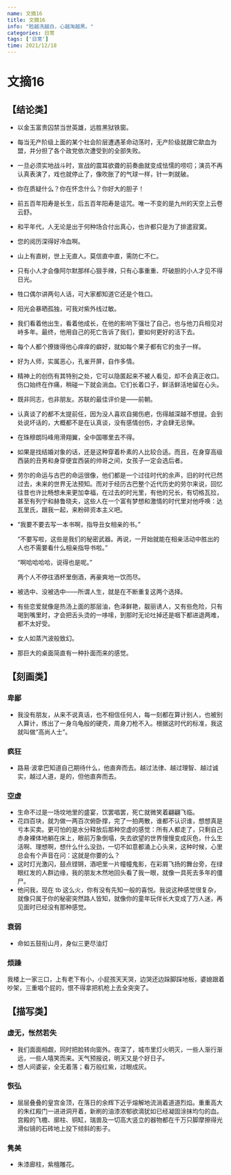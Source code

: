 ```yaml
---
name: 文摘16
title: 文摘16
info: "脸越洗越白，心越淘越黑。"
categories: 日常
tags: ['日常']
time: 2021/12/18
---
```


# 文摘16

## 【结论类】

- 以金玉富贵囚禁当世英雄，远胜黑狱铁窗。

- 每当无产阶级上面的某个社会阶层遭遇革命动荡时，无产阶级就跟它歃血为盟，并分担了各个政党依次遭受到的全部失败。

- 一旦必须实地战斗时，宣战的震耳欲聋的前奏曲就变成怯懦的唠叨；演员不再认真表演了，戏也就停止了，像吹胀了的气球一样，针一刺就破。

- 你在质疑什么？你在怀念什么？你好大的胆子！

- 前五百年阳寿是长生，后五百年阳寿是诅咒。唯一不变的是九州的天空上云卷云舒。

- 和平年代，人无论是出于何种场合付出真心，也许都只是为了排遣寂寞。

- 您的阅历深得好冷血啊。

- 山上有直树，世上无直人。莫信直中直，需防仁不仁。

- 只有小人才会像阿尔默那样心狠手辣，只有心事重重、吓破胆的小人才见不得日光。

- 牲口偶尔讲两句人话，可大家都知道它还是个牲口。

- 阳光会暴晒孤独，可我对紫外线过敏。

- 我们看着他出生，看着他成长，在他的影响下强壮了自己，也与他刀兵相见对峙多年。最终，他用自己的死亡告诉了我们，要如何更好的活下去。

- 每个人都个撩拨得他心痒痒的癖好，就如每个果子都有它的虫子一样。

- 好为人师，实属恶心，孔雀开屏，自作多情。

- 精神上的创伤有其特别之处，它可以隐匿起来不被人看见，却不会真正收口。伤口始终在作痛，稍碰一下就会淌血。它们长着口子，鲜活鲜活地留在心头。

- 既非同志，也非朋友。苏联的最佳评价是——前朝。

- 认真谈了的都不太提前任，因为没人喜欢自揭伤疤，伤得越深越不想提。会到处说坏话的，大概都不是在认真谈，没有感情创伤，才会肆无忌惮。

- 在珠穆朗玛峰用滑翔翼，全中国哪里去不得。

- 如果是找结婚对象的话，还是这种穿着朴素的人比较合适。而且，在身穿高级西装的丑男和身穿便宜西装的帅哥之间，女孩子一定会选后者。

- 劳尔的命运与古巴的命运很像，他们都是一个过往时代的余声，旧的时代已然过去，未来的世界无法预知。而对于经历古巴整个近代历史的劳尔来说，回忆往昔也许比畅想未来更加幸福，在过去的时光里，有他的兄长，有切格瓦拉，甚至有列宁和赫鲁晓夫，这些人在一个富有梦想和激情的时代里对他呼唤：达瓦里氏，跟我一起，来粉碎资本主义吧。

- “我要不要去写一本书啊，指导丑女相亲的书。”

  “不要写啦，这些是我们的秘密武器。再说，一开始就能在相亲活动中胜出的人也不需要看什么相亲指导书啦。”

  “啊哈哈哈哈，说得也是呢。”

  两个人不停往酒杯里倒酒，再豪爽地一饮而尽。

- 被选中、没被选中——所谓人生，就是在不断重复这两个选择。

- 有些恋爱就像是热汤上面的那层油，色泽鲜艳，靓丽诱人，又有些危险，只有喝到嘴里时，才会把舌头烫的一哆嗦，到那时无论吐掉还是咽下都进退两难，都不太好受。

- 女人如蒸汽波般致幻。

- 那巨大的桌面简直有一种扑面而来的感觉。

## 【刻画类】

### 卑鄙

- 我没有朋友，从来不说真话，也不相信任何人，每一刻都在算计别人，也被别人算计，练出了一身乌龟般的硬壳，周身刀枪不入。根据这时代的标准，我这就叫做“高尚人士”。

### 疯狂

- 路易·波拿巴知道自己期待什么，他直奔而去。越过法律、越过理智、越过诚实，越过人道，是的，但他直奔而去。

### 空虚

- 生命不过是一场坟地里的盛宴，饮罢唱罢，死亡就微笑着翩翩飞临。
- 花四百块，就为做一两百次俯卧撑，完了一拍两散，谁都不认识谁，想想真是亏本买卖。更可怕的是水分释放后那种空虚的感觉：所有人都走了，只剩自己赤身裸体地躺在床上，眼前万象倒塌，失去欲望的世界慢慢变成灰色，什么生活啊、理想啊，想什么什么没劲，一切不如意都涌上心头来，这种时候，心里总会有个声音在问：这就是你要的么？
- 这时灯光激闪，鼓点铿锵，酒吧里一片幢幢鬼影，在彩屑飞扬的舞台旁，在绿眼红发的人群边缘，我的朋友木然地回头看了我一眼，就像一具死去多年的僵尸。
- 他问我，现在 tb 这么火，你有没有先知一般的喜悦。我说这种感觉很复杂，就像只属于你的秘密突然路人皆知，就像你的童年玩伴长大变成了万人迷，再见面时已经没有那种感觉。

### 衰弱

- 命如五鼓衔山月，身似三更尽油灯

### 烦躁

我楼上一家三口，上有老下有小，小屁孩天天哭，边哭还边跺脚踩地板，婆媳跟着吵架，三重唱个屁的，恨不得拿把机枪上去全突突了。

## 【描写类】

### 虚无，怅然若失

- 我们面面相觑，同时把脸转向窗外。夜深了，城市里灯火明灭，一些人渐行渐远，一些人嘻笑而来。天气预报说，明天又是个好日子。
- 想人间婆娑，全无着落；看万般红紫，过眼成灰。

### 恢弘

- 层层叠叠的皇宫金顶，在落日的余辉下近乎熔解地流淌着道道烈焰。重重高大的朱红殿门一进进洞开着，新刷的油漆浓郁欲滴犹如已经凝固涂抹均匀的血。宫殿的飞檐、廓柱、铜缸，瑞兽及一切高大竖立的器物都在千万只脚摩擦得光滑似镜的石砖地上投下倾斜的影子。

### 隽美

- 朱漆廊柱，紫檀雕花。





